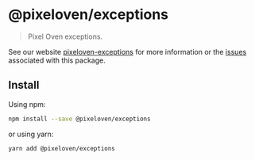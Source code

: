 # @pixeloven/exceptions

> Pixel Oven exceptions.

See our website [pixeloven-exceptions](https://github.com/pixeloven/pixeloven) for more information or the [issues](https://github.com/pixeloven/pixeloven) associated with this package.

## Install

Using npm:

```sh
npm install --save @pixeloven/exceptions
```

or using yarn:

```sh
yarn add @pixeloven/exceptions
```